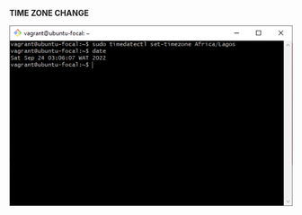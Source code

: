 **TIME ZONE CHANGE**

![Time Zone Change Command](./images/timezone-change.png "Time Zone Change Command")